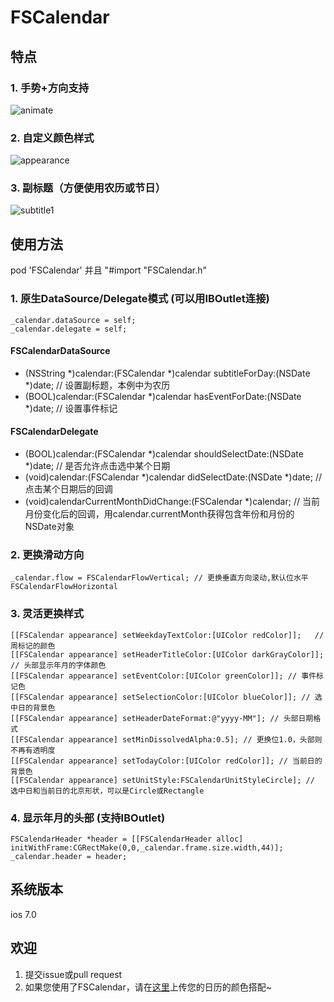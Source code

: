 # FSCalendar

## 特点
### 1. 手势+方向支持
![animate](https://cloud.githubusercontent.com/assets/5186464/6260896/de303034-b820-11e4-9f01-8d98e0ac94aa.gif)

### 2. 自定义颜色样式
![appearance](https://cloud.githubusercontent.com/assets/5186464/6208969/20ee842a-b5fb-11e4-8875-132d42893b9e.png)

### 3. 副标题（方便使用农历或节日）
![subtitle1](https://cloud.githubusercontent.com/assets/5186464/6209081/54d8a4cc-b5fc-11e4-981e-d4bb21a45628.png)

## 使用方法
pod 'FSCalendar'
并且
"#import "FSCalendar.h"

### 1. 原生DataSource/Delegate模式 (可以用IBOutlet连接)
    _calendar.dataSource = self; 
    _calendar.delegate = self;
    
#### FSCalendarDataSource
- (NSString *)calendar:(FSCalendar *)calendar subtitleForDay:(NSDate *)date; // 设置副标题，本例中为农历
- (BOOL)calendar:(FSCalendar *)calendar hasEventForDate:(NSDate *)date; // 设置事件标记

#### FSCalendarDelegate
- (BOOL)calendar:(FSCalendar *)calendar shouldSelectDate:(NSDate *)date; // 是否允许点击选中某个日期
- (void)calendar:(FSCalendar *)calendar didSelectDate:(NSDate *)date; // 点击某个日期后的回调
- (void)calendarCurrentMonthDidChange:(FSCalendar *)calendar; // 当前月份变化后的回调，用calendar.currentMonth获得包含年份和月份的NSDate对象
    
### 2. 更换滑动方向
    _calendar.flow = FSCalendarFlowVertical; // 更换垂直方向滚动,默认位水平FSCalendarFlowHorizontal
    
### 3. 灵活更换样式
    [[FSCalendar appearance] setWeekdayTextColor:[UIColor redColor]];   // 周标记的颜色
    [[FSCalendar appearance] setHeaderTitleColor:[UIColor darkGrayColor]]; // 头部显示年月的字体颜色
    [[FSCalendar appearance] setEventColor:[UIColor greenColor]]; // 事件标记色
    [[FSCalendar appearance] setSelectionColor:[UIColor blueColor]]; // 选中日的背景色
    [[FSCalendar appearance] setHeaderDateFormat:@"yyyy-MM"]; // 头部日期格式
    [[FSCalendar appearance] setMinDissolvedAlpha:0.5]; // 更换位1.0，头部则不再有透明度
    [[FSCalendar appearance] setTodayColor:[UIColor redColor]]; // 当前日的背景色
    [[FSCalendar appearance] setUnitStyle:FSCalendarUnitStyleCircle]; // 选中日和当前日的北京形状，可以是Circle或Rectangle
    
### 4. 显示年月的头部 (支持IBOutlet)
    FSCalendarHeader *header = [[FSCalendarHeader alloc] initWithFrame:CGRectMake(0,0,_calendar.frame.size.width,44)];
    _calendar.header = header;

## 系统版本
ios 7.0

## 欢迎
1. 提交issue或pull request
2. 如果您使用了FSCalendar，请在[这里](https://github.com/f33chobits/FSCalendar/issues/2)上传您的日历的颜色搭配~

